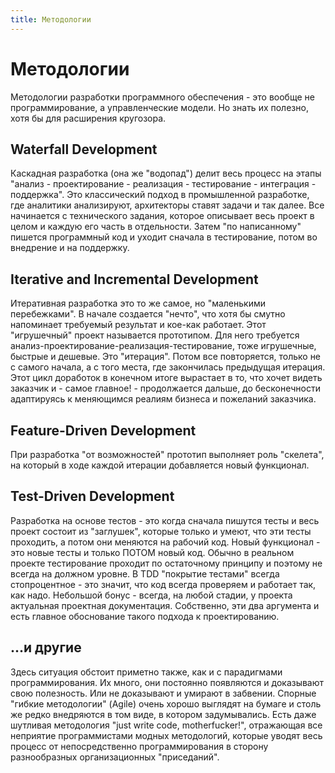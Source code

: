 ```yaml
---
title: Методологии
---
```

# Методологии

Методологии разработки программного обеспечения - это вообще не программирование, а управленческие модели. Но знать их полезно, хотя бы для расширения кругозора.

## Waterfall Development 
Каскадная разработка (она же "водопад") делит весь процесс на этапы "анализ - проектирование - реализация - тестирование - интеграция - поддержка". Это классический подход в промышленной разработке, где аналитики анализируют, архитекторы ставят задачи и так далее. Все начинается с технического задания, которое описывает весь проект в целом и каждую его часть в отдельности. Затем "по написанному" пишется программный код и уходит сначала в тестирование, потом во внедрение и на поддержку.

## Iterative and Incremental Development 
Итеративная разработка это то же самое, но "маленькими перебежками". В начале создается "нечто", что хотя бы смутно напоминает требуемый результат и кое-как работает. Этот "игрушечный" проект называется прототипом. Для него требуется анализ-проектирование-реализация-тестирование, тоже игрушечные, быстрые и дешевые. Это "итерация". Потом все повторяется, только не с самого начала, а с того места, где закончилась предыдущая итерация. Этот цикл доработок в конечном итоге вырастает в то, что хочет видеть заказчик и - самое главное! - продолжается дальше, до бесконечности адаптируясь к меняющимся реалиям бизнеса и пожеланий заказчика.

## Feature-Driven Development 
При разработка "от возможностей" прототип выполняет роль "скелета", на который в ходе каждой итерации добавляется новый функционал.

## Test-Driven Development 
Разработка на основе тестов - это когда сначала пишутся тесты и весь проект состоит из "заглушек", которые только и умеют, что эти тесты проходить, а потом они меняются на рабочий код. Новый функционал - это новые тесты и только ПОТОМ новый код. Обычно в реальном проекте тестирование проходит по остаточному принципу и поэтому не всегда на должном уровне. В TDD "покрытие тестами" всегда стопроцентное - это значит, что код всегда проверяем и работает так, как надо. Небольшой бонус - всегда, на любой стадии, у проекта актуальная проектная документация. Собственно, эти два аргумента и есть главное обоснование такого подхода к проектированию.

## ...и другие 
Здесь ситуация обстоит приметно также, как и с парадигмами программирования. Их много, они постоянно появляются и доказывают свою полезность. Или не доказывают и умирают в забвении. Спорные "гибкие методологии" (Agile) очень хорошо выглядят на бумаге и столь же редко внедряются в том виде, в котором задумывались. Есть даже шутливая методология "just write code, motherfucker!", отражающая все неприятие программистами  модных методологий, которые уводят весь процесс от непосредственно программирования в сторону разнообразных организационных "приседаний".